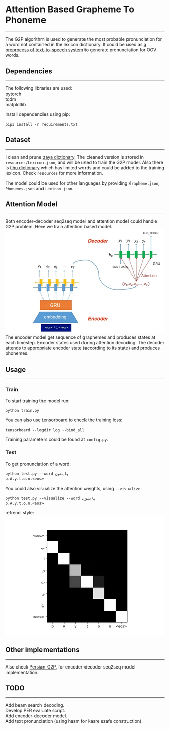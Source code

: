 # Attention Based Grapheme To Phoneme
-----------------------------
The G2P algorithm is used to generate the most probable pronunciation for a word not contained in the lexicon dictionary.
It could be used as [a preprocess of text-to-speech system](https://github.com/tihu-nlp/tihu/wiki/G2P) to generate pronunciation for OOV words.



## Dependencies
---------------
The following libraries are used:<br/>
pytorch<br/>
tqdm<br/>
matplotlib<br/>

Install dependencies using pip:
```
pip3 install -r requirements.txt
```



## Dataset
----------
I clean and prune [zaya dictionary](https://www.peykaregan.ir/dataset/%D9%88%D8%A7%DA%98%DA%AF%D8%A7%D9%86-%D8%B2%D8%A7%DB%8C%D8%A7%DB%8C-%D8%B2%D8%A8%D8%A7%D9%86-%D9%81%D8%A7%D8%B1%D8%B3%DB%8C). The cleaned version is stored in ```resources/Lexicon.json```, and will be used to train the G2P model.
Also there is [tihu dictionary](https://github.com/tihu-nlp/tihudict) which has limited words and could be added to the training lexicon.
Check ```resources``` for more information.

The model could be used for other languages by providing ```Grapheme.json```, ```Phonemes.json``` and ```Lexicon.json```.



## Attention Model
------------------
Both encoder-decoder seq2seq model and attention model could handle G2P problem.
Here we train attention based model.
![attention model](attention/attention-bidi.jpg)
The encoder model get sequence of graphemes and produces states at each timestep.
Encoder states used during attention decoding.
The decoder attends to appropriate encoder state (according to its state) and produces phonemes.



## Usage
--------
### Train
To start training the model run:
```
python train.py
```
You can also use tensorboard to check the training loss:
```
tensorboard --logdir log --bind_all
```
Training parameters could be found at ```config.py```.

### Test
To get pronunciation of a word:
```
python test.py --word پایتون
p.A.y.t.o.n.<eos>
```
You could also visualize the attention weights, using ```--visualize```:
```
python test.py --visualize --word پایتون
p.A.y.t.o.n.<eos>
```
refrenci style:
![attention weights](attention/پایتون.png)



## Other implementations
-------------------------
Also check [Persian_G2P](https://github.com/AzamRabiee/Persian_G2P), for encoder-decoder seq2seq model implementation.



## TODO
-------
Add beam search decoding.<br/>
Develop PER evaluate script.<br/>
Add encoder-decoder model.<br/>
Add text pronunciation (using hazm for kasre ezafe construction).<br/>
